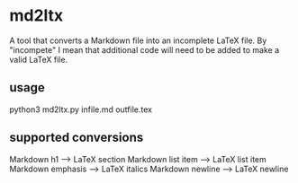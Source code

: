 # md2ltx
A tool that converts a Markdown file into an incomplete LaTeX file. By "incompete" I mean that additional code will need to be added to make a valid LaTeX file.

## usage
python3 md2ltx.py infile.md outfile.tex

## supported conversions
Markdown h1 --> LaTeX section
Markdown list item --> LaTeX list item
Markdown emphasis --> LaTeX italics
Markdown newline --> LaTeX newline
